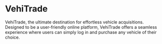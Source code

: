 # VehiTrade
VehiTrade, the ultimate destination for effortless vehicle acquisitions. Designed to be a user-friendly online platform, VehiTrade offers a seamless experience where users can simply log in and purchase any vehicle of their choice.
